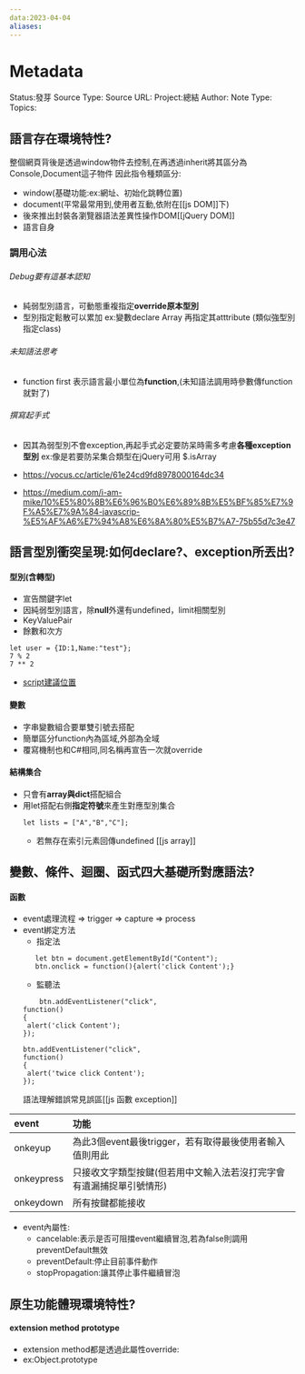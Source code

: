 ```yaml
---
data:2023-04-04
aliases:
---
```

# Metadata
Status:發芽
Source Type:
Source URL:
Project:總結
Author:
Note Type:
Topics:


## 語言存在環境特性?
整個網頁背後是透過window物件去控制,在再透過inherit將其區分為Console,Document這子物件
因此指令種類區分:
- window(基礎功能:ex:網址、初始化跳轉位置)
- document(平常最常用到,使用者互動,依附在[[js DOM]]下)
-  後來推出封裝各瀏覽器語法差異性操作DOM[[jQuery DOM]]
- 語言自身
### 調用心法
###### Debug要有這基本認知
- 純弱型別語言，可動態重複指定**override原本型別**
- 型別指定鬆散可以累加
	ex:變數declare Array 再指定其atttribute (類似強型別指定class)
###### 未知語法思考
- function first 表示語言最小單位為**function**,(未知語法調用時參數傳function就對了)
###### 撰寫起手式
- 因其為弱型別不會exception,再起手式必定要防呆時需多考慮**各種exception型別**
	ex:像是若要防呆集合類型在jQuery可用 $.isArray
	
- https://vocus.cc/article/61e24cd9fd8978000164dc34
- https://medium.com/i-am-mike/10%E5%80%8B%E6%96%B0%E6%89%8B%E5%BF%85%E7%9F%A5%E7%9A%84-javascrip-%E5%AF%A6%E7%94%A8%E6%8A%80%E5%B7%A7-75b55d7c3e47

## 語言型別衝突呈現:如何declare?、exception所丟出?


#### 型別(含轉型)
- 宣告關鍵字let 
- 因純弱型別語言，除**null**外還有undefined，limit相關型別
- KeyValuePair
- 餘數和次方
```
let user = {ID:1,Name:"test"};
7 % 2
7 ** 2
```
- [script建議位置](https://codertw.com/%E5%89%8D%E7%AB%AF%E9%96%8B%E7%99%BC/283038/)
#### 變數
- 字串變數組合要單雙引號去搭配 
- 簡單區分function內為區域,外部為全域
- 覆寫機制也和C#相同,同名稱再宣告一次就override
#### 結構集合
- 只會有**array與dict**搭配組合
- 用let搭配右側**指定符號**來產生對應型別集合 
  ```
  let lists = ["A","B","C"];
  ```
  - 若無存在索引元素回傳undefined
  [[js array]]
  
## 變數、條件、迴圈、函式四大基礎所對應語法?
#### 函數

- event處理流程 => trigger => capture => process
- event綁定方法
     - 指定法
     ```
        let btn = document.getElementById("Content");
        btn.onclick = function(){alert('click Content');}
     ```
     - 監聽法
     ```
         btn.addEventListener("click",
    function()
    {
      alert('click Content');
    });

    btn.addEventListener("click",
    function()
    {
      alert('twice click Content');
    });
     ```
     語法理解錯誤常見誤區[[js 函數 exception]]
    

|event|功能|
|:--|:--|
|onkeyup|為此3個event最後trigger，若有取得最後使用者輸入值則用此|
|onkeypress|只接收文字類型按鍵(但若用中文輸入法若沒打完字會有遺漏捕捉單引號情形)|
|onkeydown|所有按鍵都能接收|

- event內屬性:
  - cancelable:表示是否可阻擋event繼續冒泡,若為false則調用preventDefault無效
  - preventDefault:停止目前事件動作
  - stopPropagation:讓其停止事件繼續冒泡



## 原生功能體現環境特性?
#### extension method prototype
- extension method都是透過此屬性override:
- ex:Object.prototype